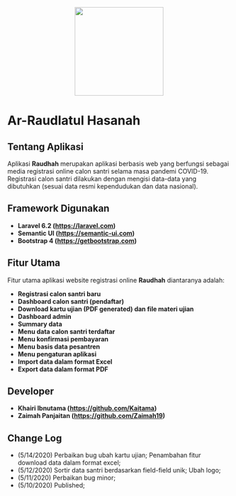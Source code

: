 <p align="center">
    <a href="https://raudhah.ac.id/daftaronline">
    <img src="https://res.cloudinary.com/kaitama/image/upload/v1589114229/Logo/logo_xklmuh.png" width="200">
    </a>
</p>

# Ar-Raudlatul Hasanah

## Tentang Aplikasi

Aplikasi **Raudhah** merupakan aplikasi berbasis web yang berfungsi sebagai media registrasi online calon santri selama masa pandemi COVID-19. Registrasi calon santri dilakukan dengan mengisi data-data yang dibutuhkan (sesuai data resmi kependudukan dan data nasional).

## Framework Digunakan

-   **Laravel 6.2 (https://laravel.com)**
-   **Semantic UI (https://semantic-ui.com)**
-   **Bootstrap 4 (https://getbootstrap.com)**

## Fitur Utama

Fitur utama aplikasi website registrasi online **Raudhah** diantaranya adalah:

-   **Registrasi calon santri baru**
-   **Dashboard calon santri (pendaftar)**
-   **Download kartu ujian (PDF generated) dan file materi ujian**
-   **Dashboard admin**
-   **Summary data**
-   **Menu data calon santri terdaftar**
-   **Menu konfirmasi pembayaran**
-   **Menu basis data pesantren**
-   **Menu pengaturan aplikasi**
-   **Import data dalam format Excel**
-   **Export data dalam format PDF**

## Developer

-   **Khairi Ibnutama (https://github.com/Kaitama)**
-   **Zaimah Panjaitan (https://github.com/Zaimah19)**

## Change Log

-   (5/14/2020) Perbaikan bug ubah kartu ujian; Penambahan fitur download data dalam format excel;
-   (5/12/2020) Sortir data santri berdasarkan field-field unik; Ubah logo;
-   (5/11/2020) Perbaikan bug minor;
-   (5/10/2020) Published;
